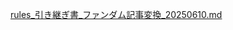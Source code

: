 [rules_引き継ぎ書_ファンダム記事変換_20250610.md](https://github.com/user-attachments/files/20667786/rules_._._20250610.md)

